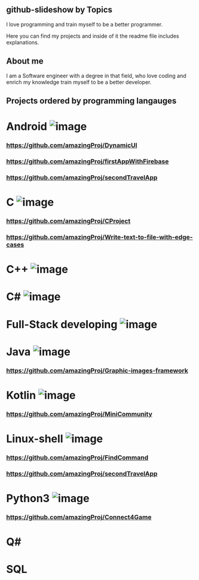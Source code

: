## github-slideshow by Topics

I love programming and train myself to be a better programmer.

Here you can find my projects and inside of it the readme file includes explanations.

## About me

I am a Software engineer with a degree in that field,
who love coding and enrich my knowledge train myself to be a better developer.

## Projects ordered by programming langauges

# Android ![image](https://user-images.githubusercontent.com/68805670/135895357-e5817eb8-dd88-4791-87f6-1efe91301f7b.png)

### https://github.com/amazingProj/DynamicUI

### https://github.com/amazingProj/firstAppWithFirebase

### https://github.com/amazingProj/secondTravelApp


# C ![image](https://user-images.githubusercontent.com/68805670/141069688-372d10c6-612e-4cfb-af28-a9291159d02b.png)

### https://github.com/amazingProj/CProject

### https://github.com/amazingProj/Write-text-to-file-with-edge-cases

# C++ ![image](https://user-images.githubusercontent.com/68805670/141069805-043deedf-d622-4a21-b5bc-a2952daf41ef.png)


# C# ![image](https://user-images.githubusercontent.com/68805670/135895177-da798fc5-9d22-4691-899f-f43b37c317df.png)

# Full-Stack developing ![image](https://user-images.githubusercontent.com/68805670/135895741-7e0a3144-b9d2-442b-8366-7b685464dc7a.png)

# Java ![image](https://user-images.githubusercontent.com/68805670/135895412-72189b30-3c23-4075-a2ed-44fff6309b9b.png)

### https://github.com/amazingProj/Graphic-images-framework

# Kotlin ![image](https://user-images.githubusercontent.com/68805670/135895493-c5384440-cf93-49e2-8d03-9185f6d5c7a8.png)


### https://github.com/amazingProj/MiniCommunity



# Linux-shell ![image](https://user-images.githubusercontent.com/68805670/135895812-9483cac3-e669-4cc8-a2fd-22a5c2cb4837.png)

### https://github.com/amazingProj/FindCommand

### https://github.com/amazingProj/secondTravelApp

# Python3 ![image](https://user-images.githubusercontent.com/68805670/141070248-d2ef2a8f-de72-415a-90e7-83931ee0ae28.png)

### https://github.com/amazingProj/Connect4Game

# Q#

# SQL
